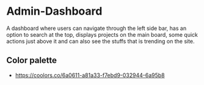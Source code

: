 # Admin-Dashboard

A dashboard where users can navigate through the left side bar, has an option to search at the top, displays projects on the main board, some quick actions just above it and can also see the stuffs that is trending on the site.

## Color palette

- https://coolors.co/6a0611-a81a33-f7ebd9-032944-6a95b8

